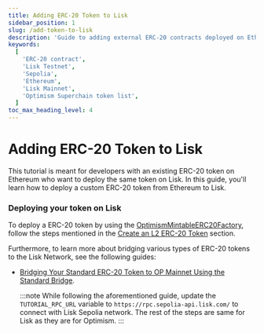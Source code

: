 ```yaml
---
title: Adding ERC-20 Token to Lisk
sidebar_position: 1
slug: /add-token-to-lisk
description: 'Guide to adding external ERC-20 contracts deployed on Ethereum to Lisk network.'
keywords:
  [
    'ERC-20 contract',
    'Lisk Testnet',
    'Sepolia',
    'Ethereum',
    'Lisk Mainnet',
    'Optimism Superchain token list',
  ]
toc_max_heading_level: 4
---
```



# Adding ERC-20 Token to Lisk
This tutorial is meant for developers with an existing ERC-20 token on Ethereum who want to deploy the same token on Lisk.
In this guide, you'll learn how to deploy a custom ERC-20 token from Ethereum to Lisk.
<!-- Lisk uses [Optimism's Superchain token list](https://github.com/ethereum-optimism/ethereum-optimism.github.io/blob/master/optimism.tokenlist.json) as a reference for tokens that have been deployed on Lisk. -->

<!-- :::warning

Tokens approved in the GitHub repository are not necessarily listed on the [Lisk Bridge](https://sepolia-bridge.lisk.com).

**Disclaimer:** Lisk does not endorse any of the tokens that are listed in the [**ethereum-optimism.github.io**](https://github.com/ethereum-optimism/ethereum-optimism.github.io) repository and rely on the preliminary checks put in place, which include the [**automated checks**](https://github.com/ethereum-optimism/ethereum-optimism.github.io?tab=readme-ov-file#automated-checks) listed on the repository.
::: -->


<!-- ## Adding your token to the list

To add your token to the Lisk Token list, perform the following steps. -->

### Deploying your token on Lisk

To deploy a ERC-20 token by using the [OptimismMintableERC20Factory](https://github.com/ethereum-optimism/specs/blob/main/specs/protocol/predeploys.md#optimismmintableerc20factory), follow the steps mentioned in the [Create an L2 ERC-20 Token](https://docs.optimism.io/builders/dapp-developers/tutorials/standard-bridge-custom-token#create-an-l2-erc-20-token) section.

Furthermore, to learn more about bridging various types of ERC-20 tokens to the Lisk Network, see the following guides:

- [Bridging Your Standard ERC-20 Token to OP Mainnet Using the Standard Bridge](https://docs.optimism.io/builders/dapp-developers/tutorials/standard-bridge-standard-token).

  :::note
  While following the aforementioned guide, update the `TUTORIAL_RPC_URL` variable to `https://rpc.sepolia-api.lisk.com/` to connect with Lisk Sepolia network.
  The rest of the steps are same for Lisk as they are for Optimism.
  :::

<!-- ### Step 2: Submit details of your token

Follow the instructions in the [ethereum-optimism.github.io repository's README](https://github.com/ethereum-optimism/ethereum-optimism.github.io?tab=readme-ov-file#superchain-token-list) and submit a pull request containing the required details for your token.
You must specify a section for `lisk-sepolia` and/or `lisk` in your token's `data.json` file.
For more information, check out the currently active [pull requests](https://github.com/ethereum-optimism/ethereum-optimism.github.io/pulls) for adding an ERC-20 token to the Lisk network.

### Step 3: Await final approval

Tokens approved in the GitHub repository are not necessarily listed on the Lisk Bridge; their listing is neither guaranteed nor automatic.
Lisk Bridge reviews are conducted manually by the Lisk team.
For more information, please visit our [Discord](https://lisk.chat/). -->




